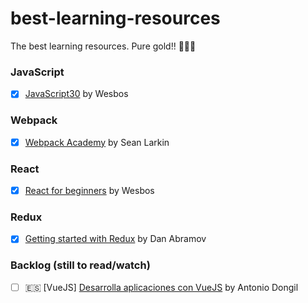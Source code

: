 # best-learning-resources
The best learning resources. Pure gold!! 🥇🥇🥇


### JavaScript

- [x] [JavaScript30](https://javascript30.com/) by Wesbos

### Webpack

- [x] [Webpack Academy](https://webpack.academy/) by Sean Larkin

### React

- [x] [React for beginners]() by Wesbos

### Redux

- [x] [Getting started with Redux](https://egghead.io/courses/getting-started-with-redux) by Dan Abramov

### Backlog (still to read/watch)

- [ ] 🇪🇸 [VueJS] [Desarrolla aplicaciones con VueJS](https://www.gitbook.com/book/jdonsan/desarrolla-aplicaciones-con-vuejs/details) by Antonio Dongil


